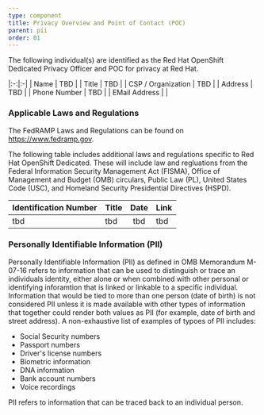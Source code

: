 ```yaml
---
type: component
title: Privacy Overview and Point of Contact (POC)
parent: pii
order: 01
---
```

The following individual(s) are identified as the Red Hat OpenShift Dedicated Privacy Officer and POC for privacy at Red Hat.

|:-:|:-|
| Name | TBD |
| Title | TBD |
| CSP / Organization | TBD |
| Address | TBD |
| Phone Number | TBD |
| EMail Address | |

### Applicable Laws and Regulations
The FedRAMP Laws and Regulations can be found on https://www.fedramp.gov.

The following table includes additional laws and regulations specific to Red Hat OpenShift Dedicated. These will include law and regluations from the Federal Information Security Management Act (FISMA), Office of Management and Budget (OMB) circulars, Public Law (PL), United States Code (USC), and Homeland Security Presidential Directives (HSPD).

| Identification Number | Title | Date | Link |
|:----------------------|:------|:----:|:-----|
| tbd | tbd | tbd | tbd |

### Personally Identifiable Information (PII)
Personally Identifiable Information (PII) as defined in OMB Memorandum M-07-16 refers to information that can be used to distinguish or trace an individuals identity, either alone or when combined with other personal or identifying inforamtion that is linked or linkable to a specific individual. Information that would be tied to more than one person (date of birth) is not considered PII unless it is made available with other types of information that together could render both values as PII (for example, date of birth and street address). A non-exhaustive list of examples of typoes of PII includes:

* Social Security numbers
* Passport numbers
* Driver's license numbers
* Biometric information
* DNA information
* Bank account numbers
* Voice recordings

PII refers to information that can be traced back to an individual person.